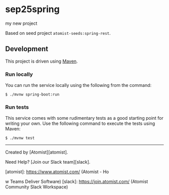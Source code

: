 # sep25spring
my new project

Based on seed project `atomist-seeds:spring-rest`.

## Development

This project is driven using [Maven][mvn].

[mvn]: https://maven.apache.org/ (Maven)

### Run locally



You can run the service locally using the following from the command:






```
$ ./mvnw spring-boot:run
```

### Run tests

This service comes with some rudimentary tests as a good starting
point for writing your own.  Use the following command to execute the
tests using Maven:





```
$ ./mvnw test
```

---

Created by [Atomist][atomist].


Need Help?  [Join our Slack team][slack].

[atomist]: https://www.atomist.com/ (Atomist - Ho

w Teams Deliver Software)
[slack]: https://join.atomist.com/ (Atomist Community Slack Workspace)
